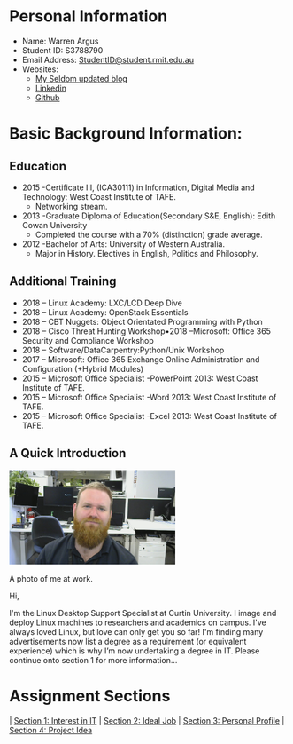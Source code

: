 # Personal Information

* Name: Warren Argus
* Student ID: S3788790
* Email Address: StudentID@student.rmit.edu.au
* Websites:
  * [My Seldom updated blog](https://blog.warbel.net)
  * [Linkedin](https://www.linkedin.com/in/warren-argus/)
  * [Github](https://www.github.com/wargus85)

# Basic Background Information:

## Education
 * 2015 -Certificate III, (ICA30111) in Information, Digital Media and Technology: West Coast Institute of TAFE.
   * Networking stream.
 * 2013 -Graduate Diploma of Education(Secondary S&E, English): Edith Cowan University
   * Completed the course with a 70% (distinction) grade average.
 * 2012 -Bachelor of Arts: University of Western Australia.
   * Major in History. Electives in English, Politics and Philosophy.

## Additional Training

* 2018 – Linux Academy: LXC/LCD Deep Dive
* 2018 – Linux Academy: OpenStack Essentials 
* 2018 – CBT Nuggets: Object Orientated Programming with Python
* 2018 – Cisco Threat Hunting Workshop•2018 –Microsoft: Office 365 Security and Compliance Workshop
* 2018 – Software/DataCarpentry:Python/Unix Workshop
* 2017 – Microsoft: Office 365 Exchange Online Administration and Configuration (+Hybrid Modules)
* 2015 – Microsoft Office Specialist -PowerPoint 2013: West Coast Institute of TAFE.
* 2015 – Microsoft Office Specialist -Word 2013: West Coast Institute of TAFE.
* 2015 – Microsoft Office Specialist -Excel 2013: West Coast Institute of TAFE.

## A Quick Introduction

<img src="./images/2019-02-25-113210.jpg" width="300" alt="photo of me at work"/>

A photo of me at work.

Hi,

I'm the Linux Desktop Support Specialist at Curtin University. I image and deploy Linux machines to researchers and academics on campus. I've always loved Linux, but love can only get you so far! I'm finding many advertisements now list a degree as a requirement (or equivalent experience) which is why I’m now undertaking a degree in IT. Please continue onto section 1 for more information...

# Assignment Sections

| [Section 1: Interest in IT](../section1/index.md) | [Section 2: Ideal Job](../section2/index.md) | [Section 3: Personal Profile](../section3/index.md) | [Section 4: Project Idea](../section4/index.md)